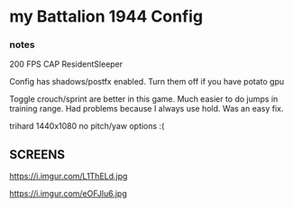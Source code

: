 # my Battalion 1944 Config

### notes

200 FPS CAP ResidentSleeper


Config has shadows/postfx enabled. Turn them off if you have potato gpu


Toggle crouch/sprint are better in this game. Much easier to do jumps in training range. Had problems because I always use hold. Was an easy fix.

trihard 1440x1080 no pitch/yaw options :(

## SCREENS

https://i.imgur.com/L1ThELd.jpg

https://i.imgur.com/eOFJlu6.jpg


